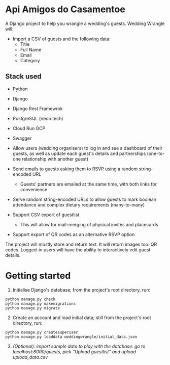 # Api Amigos do Casamentoe

A Django project to help you wrangle a wedding's guests. Wedding Wrangle will:

* Import a CSV of guests and the following data:
    * Title
    * Full Name
    * Email
    * Category

## Stack used
* Python
* Django
* Django Rest Framewrok
* PostgreSQL (neon.tech)
* Cloud Run GCP
* Swagger

* Allow users (wedding organisers) to log in and see a dashboard of their guests, as
  well as update each guest's details and partnerships (one-to-one relationship with
  another guest)
* Send emails to guests asking them to RSVP using a random string-encoded URL 
    * Guests' partners are emailed at the same time, with both links for convenience
* Serve random string-encoded URLs to allow guests to mark boolean attendance and
  complex dietary requirements (many-to-many)
* Support CSV export of guestlist
    * This will allow for mail-merging of physical invites and placecards
* Support export of QR codes as an alternative RSVP option

The project will mostly store and return text. It will return images too: QR codes.
Logged-in users will have the ability to interactively edit guest details.

# Getting started

1. Initialise Django's database; from the project's root directory, run:

``` 
python manage.py check
python manage.py makemigrations
python manage.py migrate
```
2. Create an account and load initial data; still from the project's root directory, 
run:
```
python manage.py createsuperuser
python manage.py loaddata weddingwrangle/initial_data.json
``` 

3. *(Optional): import sample data to play with the database: go to
   localhost:8000/guests, pick "Upload guestlist" and upload upload_data.csv*

